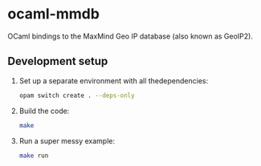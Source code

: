 # ocaml-mmdb

OCaml bindings to the MaxMind Geo IP database (also known as GeoIP2).

## Development setup

1. Set up a separate environment with all thedependencies:

   ```sh
   opam switch create . --deps-only
   ```

1. Build the code:

   ```sh
   make
   ```

1. Run a super messy example:

   ```sh
   make run
   ```

